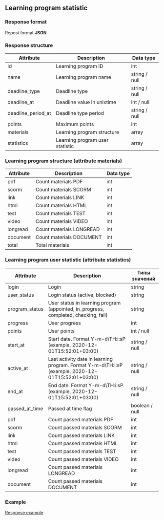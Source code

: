 ## Learning program statistic
### Response format
Repost format **JSON**

### Response structure
| Attribute  | Description                     | Data type     |
|------------|---------------------------------|---------------|
| id         | Learning program ID             | int           |
| name       | Learning program name           | string / null |
| deadline_type | Deadline type                   | string / null|
| deadline_at | Deadline value in unixtime      | int / null|
| deadline_period_at | Deadline type period            | string / null|
| points     | Maximum points                  | int           |
| materials  | Learning program structure      | array         |
| statistics | Learning program user statistic | array         |

### Learning program structure (attribute materials)
| Attribute | Description              | Data type |
|-----------|--------------------------|-----------|
| pdf       | Count materials PDF      | int       |
| scorm     | Count materials SCORM    | int       |
| link      | Count materials LINK     | int       |
| html      | Count materials HTML     | int       |
| test      | Count materials TEST     | int       |
| video     | Count materials VIDEO    | int       |
| longread  | Count materials LONGREAD | int       |
| document  | Count materials DOCUMENT | int       |
| total     | Total materials          | int       |

### Learning program user statistic (attribute statistics)
| Attribute      | Description                                                                                       | Типы значений  |
|----------------|---------------------------------------------------------------------------------------------------|----------------|
| login          | Login                                                                                             | string         |
| user_status    | Login status (active, blocked)                                                                    | string         |
| program_status | User status in learning program (appointed, in_progress, completed, checking, fail)               | string         |
| progress       | User progress                                                                                     | int            |
| points         | User points                                                                                       | int / null     |
| start_at       | Start date. Format Y-m-d\TH:i:sP (example, 2020-12-01T15:52:01+03:00)                             | string / null  |
| active_at      | Last activity date in learning program. Format Y-m-d\TH:i:sP (example, 2020-12-01T15:52:01+03:00) | string / null  |
| end_at         | End date. Format Y-m-d\TH:i:sP (example, 2020-12-01T15:52:01+03:00)                               | string / null  |
| passed_at_time | Passed at time flag                                                                               | boolean / null |
| pdf            | Count passed materials PDF                                                                        | int            |
| scorm          | Count passed materials SCORM                                                       | int            |
| link           | Count passed materials LINK                                                        | int            |
| html           | Count passed materials HTML                                                        | int            |
| test           | Count passed materials TEST                                                        | int            |
| video          | Count passed materials VIDEO                                                       | int            |
| longread       | Count passed materials LONGREAD                                                    | int            |
| document       | Count passed materials DOCUMENT                                                    | int            |

### Example
[Response example](https://github.com/cleverlms/integration-docs/blob/main/examples/v2/learning-program/learning-program-statistic-response.json)